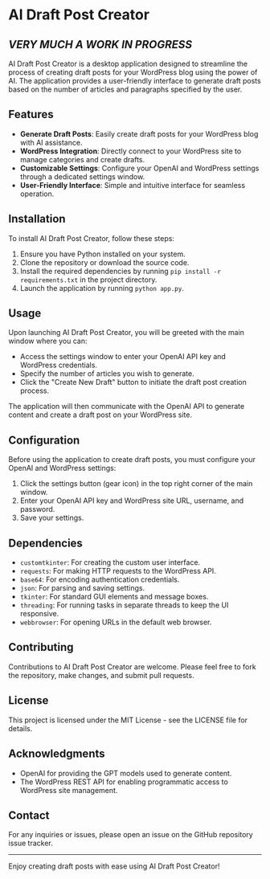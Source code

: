 # AI Draft Post Creator

## *VERY MUCH A WORK IN PROGRESS*

AI Draft Post Creator is a desktop application designed to streamline the process of creating draft posts for your WordPress blog using the power of AI. The application provides a user-friendly interface to generate draft posts based on the number of articles and paragraphs specified by the user.

## Features

- **Generate Draft Posts**: Easily create draft posts for your WordPress blog with AI assistance.
- **WordPress Integration**: Directly connect to your WordPress site to manage categories and create drafts.
- **Customizable Settings**: Configure your OpenAI and WordPress settings through a dedicated settings window.
- **User-Friendly Interface**: Simple and intuitive interface for seamless operation.

## Installation

To install AI Draft Post Creator, follow these steps:

1. Ensure you have Python installed on your system.
2. Clone the repository or download the source code.
3. Install the required dependencies by running `pip install -r requirements.txt` in the project directory.
4. Launch the application by running `python app.py`.

## Usage

Upon launching AI Draft Post Creator, you will be greeted with the main window where you can:

- Access the settings window to enter your OpenAI API key and WordPress credentials.
- Specify the number of articles you wish to generate.
- Click the "Create New Draft" button to initiate the draft post creation process.

The application will then communicate with the OpenAI API to generate content and create a draft post on your WordPress site.

## Configuration

Before using the application to create draft posts, you must configure your OpenAI and WordPress settings:

1. Click the settings button (gear icon) in the top right corner of the main window.
2. Enter your OpenAI API key and WordPress site URL, username, and password.
3. Save your settings.

## Dependencies

- `customtkinter`: For creating the custom user interface.
- `requests`: For making HTTP requests to the WordPress API.
- `base64`: For encoding authentication credentials.
- `json`: For parsing and saving settings.
- `tkinter`: For standard GUI elements and message boxes.
- `threading`: For running tasks in separate threads to keep the UI responsive.
- `webbrowser`: For opening URLs in the default web browser.

## Contributing

Contributions to AI Draft Post Creator are welcome. Please feel free to fork the repository, make changes, and submit pull requests.

## License

This project is licensed under the MIT License - see the LICENSE file for details.

## Acknowledgments

- OpenAI for providing the GPT models used to generate content.
- The WordPress REST API for enabling programmatic access to WordPress site management.

## Contact

For any inquiries or issues, please open an issue on the GitHub repository issue tracker.

---

Enjoy creating draft posts with ease using AI Draft Post Creator!
